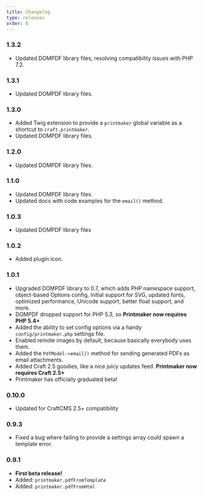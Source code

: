 ```yaml
---
title: Changelog
type: releases
order: 0
---
```


### 1.3.2

- Updated DOMPDF library files, resolving compatibility issues with PHP 7.2.

### 1.3.1

- Updated DOMPDF library files.

### 1.3.0

- Added Twig extension to provide a `printmaker` global variable as a shortcut to `craft.printmaker`.
- Updated DOMPDF library files.

### 1.2.0

- Updated DOMPDF library files.

### 1.1.0

- Updated DOMPDF library files.
- Updated docs with code examples for the `email()` method.

### 1.0.3

- Updated DOMPDF library files

### 1.0.2

- Added plugin icon.

### 1.0.1

- Upgraded DOMPDF library to 0.7, which adds PHP namespace support, object-based Options config, initial support for SVG, updated fonts, optimized performance, Unicode support, better float support, and more.
- DOMPDF dropped support for PHP 5.3, so **Printmaker now requires PHP 5.4+**
- Added the ability to set config options via a handy `config/printmaker.php` settings file.
- Enabled remote images by default, because basically everybody uses them.
- Added the `PdfModel->email()` method for sending generated PDFs as email attachments.
- Added Craft 2.5 goodies, like a nice juicy updates feed. **Printmaker now requires Craft 2.5+**
- Printmaker has officially graduated beta!

### 0.10.0

- Updated for CraftCMS 2.5+ compatibility

### 0.9.3

- Fixed a bug where failing to provide a settings array could spawn a template error.

### 0.9.1

- **First beta release!**
- Added: `printmaker.pdfFromTemplate`
- Added: `printmaker.pdfFromHtml`
